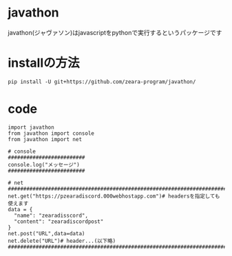 # javathon
javathon(ジャヴァソン)はjavascriptをpythonで実行するというパッケージです
# installの方法
```pip install -U git+https://github.com/zeara-program/javathon/```
# code
```
import javathon
from javathon import console
from javathon import net

# console
#########################
console.log("メッセージ")
#########################

# net
################################################################################
net.get("https://pzearadiscord.000webhostapp.com")# headersを指定しても使えます
data = {
  "name": "zearadisscord",
  "content": "zearadiscordpost"
}
net.post("URL",data=data)
net.delete("URL")# header...(以下略)
################################################################################
```
